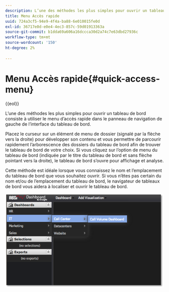 ```yaml
---
description: L’une des méthodes les plus simples pour ouvrir un tableau de bord consiste à utiliser le menu d’accès rapide dans le panneau de navigation de gauche de l’interface du tableau de bord.
title: Menu Accès rapide
uuid: 724a3cf5-94e9-4f4a-ba88-6e010015fe0d
exl-id: 36717e0d-e0e4-4ec3-857c-59d01913363a
source-git-commit: b1dda69a606a16dccca30d2a74c7e63dbd27936c
workflow-type: tm+mt
source-wordcount: '150'
ht-degree: 2%

---
```


# Menu Accès rapide{#quick-access-menu}

{{eol}}

L’une des méthodes les plus simples pour ouvrir un tableau de bord consiste à utiliser le menu d’accès rapide dans le panneau de navigation de gauche de l’interface du tableau de bord.

Placez le curseur sur un élément de menu de dossier (signalé par la flèche vers la droite) pour développer son contenu et vous permettre de parcourir rapidement l’arborescence des dossiers du tableau de bord afin de trouver le tableau de bord de votre choix. Si vous cliquez sur l’option de menu du tableau de bord (indiquée par le titre du tableau de bord et sans flèche pointant vers la droite), le tableau de bord s’ouvre pour affichage et analyse.

Cette méthode est idéale lorsque vous connaissez le nom et l’emplacement du tableau de bord que vous souhaitez ouvrir. Si vous n’êtes pas certain du nom et/ou de l’emplacement du tableau de bord, le navigateur de tableaux de bord vous aidera à localiser et ouvrir le tableau de bord.

![](assets/quick_access_menu.png)
